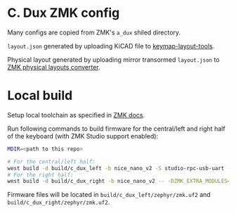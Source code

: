 # C. Dux ZMK config

Many configs are copied from ZMK's `a_dux` shiled directory.

`layout.json` generated by uploading KiCAD file to [keymap-layout-tools](https://github.com/nickcoutsos/keymap-layout-tools).

Physical layout generated by uploading mirror transormed `layout.json` to [ZMK physical layouts converter](https://zmk-physical-layout-converter.streamlit.app/). 

# Local build

Setup local toolchain as specified in [ZMK docs](https://zmk.dev/docs/development/local-toolchain/setup).

Run following commands to build firmware for the central/left and right half of the keyboard (with ZMK Studio support enabled):

```bash
MDIR=<path to this repo>

# For the central/left half:
west build -d build/c_dux_left -b nice_nano_v2 -S studio-rpc-usb-uart -- -DZMK_EXTRA_MODULES="$MDIR" -DSHIELD=c_dux_left -DCONFIG_ZMK_STUDIO=y
# For the right half:
west build -d build/c_dux_right -b nice_nano_v2 -- -DZMK_EXTRA_MODULES="$MDIR" -DSHIELD=c_dux_right
```

Firmware files will be located in `build/c_dux_left/zephyr/zmk.uf2` and `build/c_dux_right/zephyr/zmk.uf2`.

